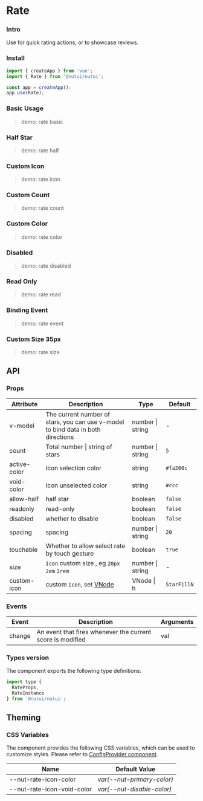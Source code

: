 # Rate

### Intro

Use for quick rating actions, or to showcase reviews.

### Install

```js
import { createApp } from 'vue';
import { Rate } from '@nutui/nutui';

const app = createApp();
app.use(Rate);
```

### Basic Usage

> demo: rate basic

### Half Star

> demo: rate half

### Custom Icon

> demo: rate icon

### Custom Count

> demo: rate count

### Custom Color

> demo: rate color

### Disabled

> demo: rate disabled

### Read Only

> demo: rate read

### Binding Event

> demo: rate event

### Custom Size 35px

> demo: rate size

## API

### Props

| Attribute | Description | Type | Default |
| --- | --- | --- | --- |
| v-model | The current number of stars, you can use v-model to bind data in both directions | number \| string | - |
| count | Total number \| string of stars | number \| string | `5` |
| active-color | Icon selection color | string | `#fa200c` |
| void-color | Icon unselected color | string | `#ccc` |
| allow-half | half star | boolean | `false` |
| readonly | read-only | boolean | `false` |
| disabled | whether to disable | boolean | `false` |
| spacing | spacing | number \| string | `20` |
| touchable | Whether to allow select rate by touch gesture | boolean | `true` |
| size | `Icon` custom size , eg `20px` `2em` `2rem` | number \| string | - |
| custom-icon | custom `Icon`, set [VNode](https://vuejs.org/guide/extras/render-function.html#creating-vnodes) | VNode \| h | `StarFillN` |

### Events

| Event | Description | Arguments |
| --- | --- | --- |
| change | An event that fires whenever the current score is modified | val |

### Types version

The component exports the following type definitions:

```js
import type {
  RateProps,
  RateInstance
} from '@nutui/nutui';
```

## Theming

### CSS Variables

The component provides the following CSS variables, which can be used to customize styles. Please refer to [ConfigProvider component](#/en-US/component/configprovider).

| Name | Default Value |
| --- | --- |
| --nut-rate-icon-color | _var(--nut-primary-color)_ |
| --nut-rate-icon-void-color | _var(--nut-disable-color)_ |
